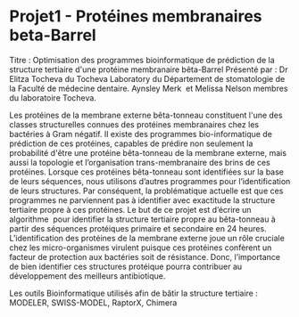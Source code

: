 # Projet1 - Protéines membranaires beta-Barrel


Titre : Optimisation des programmes bioinformatique de prédiction de la structure tertiaire d'une protéine membranaire bêta-Barrel
Présenté par : Dr Elitza Tocheva du Tocheva Laboratory du Département de stomatologie de la
Faculté de médecine dentaire. Aynsley Merk  et Melissa Nelson membres du
laboratoire Tocheva.

Les protéines de la membrane externe bêta-tonneau constituent l&#39;une des classes
structurelles connues des protéines membranaires chez les bactéries à Gram négatif. Il
existe des programmes bio-informatique de prédiction de ces protéines, capables de
prédire non seulement la probabilité d&#39;être une protéine bêta-tonneau de la membrane
externe, mais aussi la topologie et l’organisation trans-membranaire des brins de ces
protéines. Lorsque ces protéines bêta-tonneau sont identifiées sur la base de leurs
séquences, nous utilisons d’autres programmes pour l’identification de leurs structures.
Par conséquent, la problématique actuelle est que ces programmes ne
parviennent pas à identifier avec exactitude la structure tertiaire propre à ces
protéines. Le but de ce projet est d’écrire un algorithme  pour identifier la structure
tertiaire propre au bêta-tonneau à partir des séquences protéiques primaire et
secondaire en 24 heures. L’identification des protéines de la membrane externe joue un
rôle cruciale chez les micro-organismes virulent puisque ces protéines confèrent un
facteur de protection aux bactéries soit de résistance. Donc, l’importance de bien
identifier ces structures protéique pourra contribuer au développement des meilleurs
antibiotique.

Les outils Bioinformatique utilisés afin de bâtir la structure tertiaire : MODELER,
SWISS-MODEL, RaptorX, Chimera
